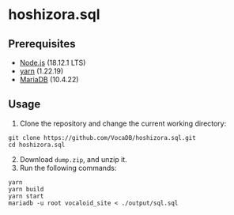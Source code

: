 # hoshizora.sql

## Prerequisites

- [Node.js](https://nodejs.org/en/) (18.12.1 LTS)
- [yarn](https://yarnpkg.com/) (1.22.19)
- [MariaDB](https://mariadb.org/) (10.4.22)

## Usage

1. Clone the repository and change the current working directory:
```
git clone https://github.com/VocaDB/hoshizora.sql.git
cd hoshizora.sql
```
2. Download `dump.zip`, and unzip it.
3. Run the following commands:
```
yarn
yarn build
yarn start
mariadb -u root vocaloid_site < ./output/sql.sql
```
